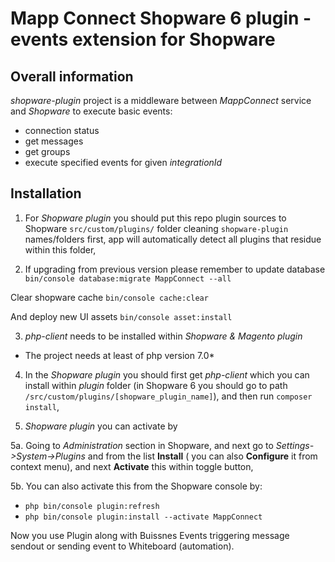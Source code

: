 # Mapp Connect Shopware 6 plugin - events extension for Shopware #

## Overall information ##

*shopware-plugin* project is a middleware between *MappConnect* service and *Shopware*
to execute basic events:

* connection status
* get messages
* get groups
* execute specified events for given *integrationId*

## Installation ##

1. For *Shopware plugin* you should put this repo plugin sources to Shopware `src/custom/plugins/` folder cleaning `shopware-plugin` names/folders first, 
app will automatically detect all plugins that residue within this folder,

2. If upgrading from previous version please remember to update database
`bin/console database:migrate MappConnect --all`

Clear shopware cache
`bin/console cache:clear`

And deploy new UI assets
`bin/console asset:install`

3. *php-client* needs to be installed within *Shopware & Magento plugin*
* The project needs at least of php version 7.0* 

4. In the *Shopware plugin* you should first get *php-client* which you can install within *plugin* folder (in Shopware 6 you should go to path `/src/custom/plugins/[shopware_plugin_name]`), and then run `composer install`,

5. *Shopware plugin* you can activate by 

5a. Going to *Administration* section in Shopware, and next go to *Settings->System->Plugins* and from the list **Install** ( you can also **Configure** it from context menu), and next **Activate** this within toggle button,

5b. You can also activate this from the Shopware console by:

* `php bin/console plugin:refresh`
* `php bin/console plugin:install --activate MappConnect`

Now you use Plugin along with Buissnes Events triggering message sendout or sending event to Whiteboard (automation).

